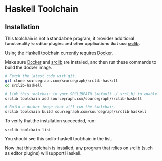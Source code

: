 # Haskell Toolchain
## Installation

This toolchain is not a standalone program; it provides additional functionality
to editor plugins and other applications that use [srclib](https://srclib.org).

Using the Haskell toolchain currently requires [Docker](https://docs.docker.com/installation/#installation).

Make sure [Docker](https://docs.docker.com/installation/#installation) and [srclib](../install.md) are installed, and then run these commands to build the docker image.

```bash
# Fetch the latest code with git.
git clone sourcegraph.com/sourcegraph/srclib-haskell
cd srclib-haskell

# link this toolchain in your SRCLIBPATH (default ~/.srclib) to enable it
srclib toolchain add sourcegraph.com/sourcegraph/srclib-haskell

# Build a docker image that will run the toolchain.
srclib toolchain build sourcegraph.com/sourcegraph/srclib-haskell
```

To verify that the installation succeeded, run:

```
srclib toolchain list
```

You should see this srclib-haskell toolchain in the list.

Now that this toolchain is installed, any program that relies on srclib (such as
editor plugins) will support Haskell.
